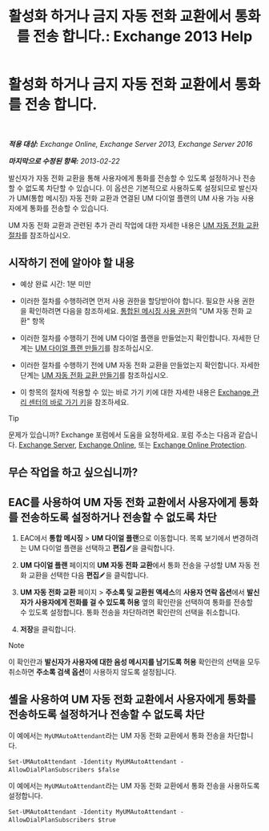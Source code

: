 ﻿---
title: '활성화 하거나 금지 자동 전화 교환에서 통화를 전송 합니다.: Exchange 2013 Help'
TOCTitle: 활성화 하거나 금지 자동 전화 교환에서 통화를 전송 합니다.
ms:assetid: ca961cc8-cc24-4e05-b72d-79979c155cf9
ms:mtpsurl: https://technet.microsoft.com/ko-kr/library/Ee423558(v=EXCHG.150)
ms:contentKeyID: 52057968
ms.date: 05/22/2018
mtps_version: v=EXCHG.150
ms.translationtype: MT
---

# 활성화 하거나 금지 자동 전화 교환에서 통화를 전송 합니다.

 

_**적용 대상:** Exchange Online, Exchange Server 2013, Exchange Server 2016_

_**마지막으로 수정된 항목:** 2013-02-22_

발신자가 자동 전화 교환을 통해 사용자에게 통화를 전송할 수 있도록 설정하거나 전송할 수 없도록 차단할 수 있습니다. 이 옵션은 기본적으로 사용하도록 설정되므로 발신자가 UM(통합 메시징) 자동 전화 교환과 연결된 UM 다이얼 플랜의 UM 사용 가능 사용자에게 통화를 전송할 수 있습니다.

UM 자동 전화 교환과 관련된 추가 관리 작업에 대한 자세한 내용은 [UM 자동 전화 교환 절차](um-auto-attendant-procedures-exchange-2013-help.md)를 참조하십시오.

## 시작하기 전에 알아야 할 내용

  - 예상 완료 시간: 1분 미만

  - 이러한 절차를 수행하려면 먼저 사용 권한을 할당받아야 합니다. 필요한 사용 권한을 확인하려면 다음을 참조하세요. [통합된 메시징 사용 권한](unified-messaging-permissions-exchange-2013-help.md)의 "UM 자동 전화 교환" 항목

  - 이러한 절차를 수행하기 전에 UM 다이얼 플랜을 만들었는지 확인합니다. 자세한 단계는 [UM 다이얼 플랜 만들기](create-a-um-dial-plan-exchange-2013-help.md)를 참조하십시오.

  - 이러한 절차를 수행하기 전에 UM 자동 전화 교환을 만들었는지 확인합니다. 자세한 단계는 [UM 자동 전화 교환 만들기](create-a-um-auto-attendant-exchange-2013-help.md)를 참조하십시오.

  - 이 항목의 절차에 적용할 수 있는 바로 가기 키에 대한 자세한 내용은 [Exchange 관리 센터의 바로 가기 키](keyboard-shortcuts-in-the-exchange-admin-center-exchange-online-protection-help.md)을 참조하세요.


> [!TIP]
> 문제가 있습니까? Exchange 포럼에서 도움을 요청하세요. 포럼 주소는 다음과 같습니다. <A href="https://go.microsoft.com/fwlink/p/?linkid=60612">Exchange Server</A>, <A href="https://go.microsoft.com/fwlink/p/?linkid=267542">Exchange Online</A>, 또는 <A href="https://go.microsoft.com/fwlink/p/?linkid=285351">Exchange Online Protection</A>.



## 무슨 작업을 하고 싶으십니까?

## EAC를 사용하여 UM 자동 전화 교환에서 사용자에게 통화를 전송하도록 설정하거나 전송할 수 없도록 차단

1.  EAC에서 **통합 메시징** \> **UM 다이얼 플랜**으로 이동합니다. 목록 보기에서 변경하려는 UM 다이얼 플랜을 선택하고 **편집**![편집 아이콘](images/JJ218640.6f53ccb2-1f13-4c02-bea0-30690e6ea71d(EXCHG.150).gif "편집 아이콘")을 클릭합니다.

2.  **UM 다이얼 플랜** 페이지의 **UM 자동 전화 교환**에서 통화 전송을 구성할 UM 자동 전화 교환을 선택한 다음 **편집**![편집 아이콘](images/JJ218640.6f53ccb2-1f13-4c02-bea0-30690e6ea71d(EXCHG.150).gif "편집 아이콘")을 클릭합니다.

3.  **UM 자동 전화 교환** 페이지 \> **주소록 및 교환원 액세스**의 **사용자 연락 옵션**에서 **발신자가 사용자에게 전화를 걸 수 있도록 허용** 옆의 확인란을 선택하여 통화를 전송할 수 있도록 설정합니다. 통화 전송을 차단하려면 확인란의 선택을 취소합니다.

4.  **저장**을 클릭합니다.


> [!NOTE]
> 이 확인란과 <STRONG>발신자가 사용자에 대한 음성 메시지를 남기도록 허용</STRONG> 확인란의 선택을 모두 취소하면 <STRONG>주소록 검색 옵션</STRONG>이 사용하지 않도록 설정됩니다.



## 셸을 사용하여 UM 자동 전화 교환에서 사용자에게 통화를 전송하도록 설정하거나 전송할 수 없도록 차단

이 예에서는 `MyUMAutoAttendant`라는 UM 자동 전화 교환에서 통화 전송을 차단합니다.

    Set-UMAutoAttendant -Identity MyUMAutoAttendant -AllowDialPlanSubscribers $false

이 예에서는 `MyUMAutoAttendant`라는 UM 자동 전화 교환에서 통화 전송을 사용하도록 설정합니다.

    Set-UMAutoAttendant -Identity MyUMAutoAttendant -AllowDialPlanSubscribers $true

